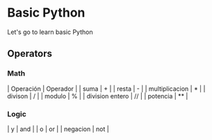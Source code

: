 # Basic Python

Let's go to learn basic Python

## Operators

### Math

| Operación | Operador  | 
| suma  | + |
| resta | - |
| multiplicacion | * |
| divison | / |
| modulo | % |
| division entero | // |
| potencia | ** |

### Logic
| y | and |
| o | or |
| negacion | not |
